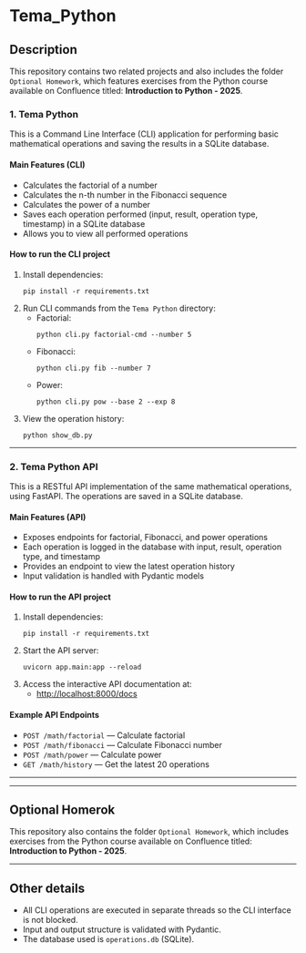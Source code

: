 
# Tema_Python

## Description
This repository contains two related projects and also includes the folder `Optional Homework`, which features exercises from the Python course available on Confluence titled: **Introduction to Python - 2025**.

### 1. Tema Python
This is a Command Line Interface (CLI) application for performing basic mathematical operations and saving the results in a SQLite database.

#### Main Features (CLI)
- Calculates the factorial of a number
- Calculates the n-th number in the Fibonacci sequence
- Calculates the power of a number
- Saves each operation performed (input, result, operation type, timestamp) in a SQLite database
- Allows you to view all performed operations

#### How to run the CLI project

1. Install dependencies:
   ```
   pip install -r requirements.txt
   ```
2. Run CLI commands from the `Tema Python` directory:
   - Factorial:
     ```
     python cli.py factorial-cmd --number 5
     ```
   - Fibonacci:
     ```
     python cli.py fib --number 7
     ```
   - Power:
     ```
     python cli.py pow --base 2 --exp 8
     ```
3. View the operation history:
   ```
   python show_db.py
   ```

---

### 2. Tema Python API
This is a RESTful API implementation of the same mathematical operations, using FastAPI. The operations are saved in a SQLite database.

#### Main Features (API)
- Exposes endpoints for factorial, Fibonacci, and power operations
- Each operation is logged in the database with input, result, operation type, and timestamp
- Provides an endpoint to view the latest operation history
- Input validation is handled with Pydantic models

#### How to run the API project

1. Install dependencies:
   ```
   pip install -r requirements.txt
   ```
3. Start the API server:
   ```
   uvicorn app.main:app --reload
   ```
4. Access the interactive API documentation at:
   - [http://localhost:8000/docs](http://localhost:8000/docs)

#### Example API Endpoints
- `POST /math/factorial` — Calculate factorial
- `POST /math/fibonacci` — Calculate Fibonacci number
- `POST /math/power` — Calculate power
- `GET /math/history` — Get the latest 20 operations

---


---

## Optional Homerok
This repository also contains the folder `Optional Homework`, which includes exercises from the Python course available on Confluence titled: **Introduction to Python - 2025**.

---

## Other details
- All CLI operations are executed in separate threads so the CLI interface is not blocked.
- Input and output structure is validated with Pydantic.
- The database used is `operations.db` (SQLite).